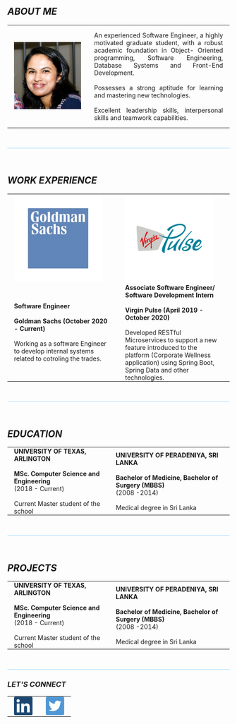 
## _**ABOUT ME**_
   
<table style="border:none;">     
    <tr>         
        <td style="border:none; padding:0 15px 0 15px;"><img src="images/pic.jpeg" alt="Erandi Ranthilake" width="1000" length="1000"></td>         
        <td style="border:none; padding:0 15px 0 15px;"><p align="justify">
            An experienced Software Engineer, a highly motivated graduate student, with a robust academic foundation in Object- Oriented programming, Software Engineering, Database
                        Systems and Front-End Development.<br><br>Possesses a strong aptitude for learning and mastering
                        new technologies.<br><br>Excellent leadership skills, interpersonal skills and teamwork capabilities.
            </p></td>     
    </tr> 
</table>

<br>
<hr style="color:#9ddcff; background-color:#9ddcff;">  
<br>

## _**WORK EXPERIENCE**_

<table style="border:none; table-layout:fixed;">     
    <tr>         
        <td style="border:none; padding:0 15px 0 15px;" width="50%"><img src="images/goldmanSachs.jpg" alt="Goldman Sachs Logo" width="200" length="200"></td>         
        <td style="border:none; padding:0 15px 0 15px;" width="50%"><img src="images/VirginPulseLogo.jpg" alt="Virgin Pulse Logo" width="200" length="200"></td>
    </tr>
    <tr>         
            <td style="border:none; padding:0 15px 0 15px;">
               <b>Software Engineer<br><br>Goldman Sachs (October 2020 - Current)</b><br><br> Working as a software Engineer to develop internal systems related to cotroling the trades.
            </td>         
            <td style="border:none; padding:0 15px 0 15px;">
               <b>Associate Software Engineer/ Software Development Intern<br><br>Virgin Pulse (April 2019 - October 2020)</b><br><br> Developed RESTful Microservices to support a new feature introduced to the
platform (Corporate Wellness application) using Spring Boot, Spring Data and
other technologies.
            </td>     
        </tr>  
</table>

<br>
<hr style="color:#9ddcff; background-color:#9ddcff;">
<br>

## _**EDUCATION**_

<table style="border:none; table-layout:fixed;">     
    <tr>         
            <td style="border:none; padding:0 15px 0 15px;">
               <b>UNIVERSITY OF TEXAS, ARLINGTON<br><br>MSc. Computer Science and Engineering </b><br>(2018 - Current)<br><br> Current Master student of the school
            </td>         
            <td style="border:none; padding:0 15px 0 15px;">
               <b>UNIVERSITY OF PERADENIYA, SRI LANKA<br><br>Bachelor of Medicine, Bachelor of Surgery (MBBS)</b><br>(2008 -2014)<br><br> Medical degree in Sri Lanka
            </td>     
        </tr>  
</table>

<br>
<hr style="color:#9ddcff; background-color:#9ddcff;">
<br>

## _**PROJECTS**_

<table style="border:none; table-layout:fixed;">     
    <tr>         
            <td style="border:none; padding:0 15px 0 15px;">
               <b>UNIVERSITY OF TEXAS, ARLINGTON<br><br>MSc. Computer Science and Engineering </b><br>(2018 - Current)<br><br> Current Master student of the school
            </td>         
            <td style="border:none; padding:0 15px 0 15px;">
               <b>UNIVERSITY OF PERADENIYA, SRI LANKA<br><br>Bachelor of Medicine, Bachelor of Surgery (MBBS)</b><br>(2008 -2014)<br><br> Medical degree in Sri Lanka
            </td>     
        </tr>  
</table>

<br>
<hr style="color:#9ddcff; background-color:#9ddcff;">

### _LET'S CONNECT_

<table style="border:none;">     
    <tr>         
            <td style="border:none; padding:0 15px 0 15px;"><a href="https://www.linkedin.com/in/erandi-ranthilake/"><img src="images/linkedIn.jpg" alt="LinkedIn" style="width:42px;height:42px;"></a></td>         
            <td style="border:none; padding:0 15px 0 15px;"><a href="https://twitter.com/explore"><img src="images/twitter.jpg" alt="LinkedIn" style="width:42px;height:42px;"></a></td>    
    </tr>  
</table>
<br><br>
